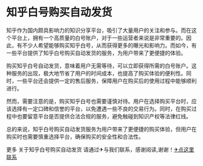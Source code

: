 # 知乎白号购买自动发货

知乎作为国内颇具影响力的知识分享平台，吸引了大量用户的关注和参与。而在这个平台上，拥有一个高质量的白号账户，对于一些运营者来说是非常重要的。因此，有不少人希望能够购买知乎白号，从而获得更多的曝光和影响力。而如今，有一些平台提供了知乎白号购买自动发货的服务，为用户带来了更便捷的体验。

购买知乎白号自动发货，意味着用户无需等待，可以立即获得所需的白号账户。这种服务的出现，极大地节省了用户的时间成本，也提高了购买体验的便利性。同时，一些平台还会提供一定的售后服务，保障用户在购买后的使用过程中能够顺利进行。

然而，需要注意的是，购买知乎白号也需要谨慎对待。用户在选择购买平台时，应该选择有一定口碑和信誉的平台，以免遭遇一些不良的交易行为。同时，在购买过程中也要留意平台是否提供合法合规的服务，避免触碰到知识产权等法律红线。

总的来说，知乎白号购买自动发货服务为用户带来了更便捷的购买体验，但用户在购买时也需要慎重选择平台，确保购买的安全性和合法性。

更多 关于知乎白号购买自动发货 请通过✈与我们联系，感谢阅读,谢谢！[✈点这里联系](https://gg.k02.cc)